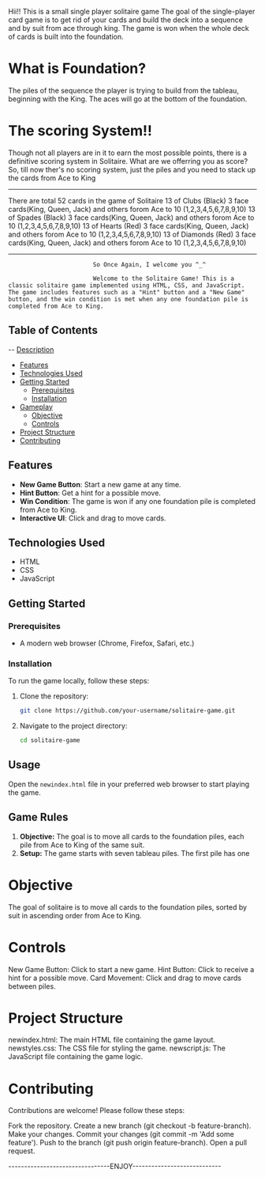 Hii!! This is a small single player solitaire game 
The goal of the single-player card game is to get rid of your cards and build the deck into a sequence and by suit from ace through king. The game is won when the whole deck of cards is built into the foundation. 
# What is Foundation?
The  piles of the sequence the player is trying to build from the tableau, beginning with the King. The aces will go at the bottom of the foundation.
# The scoring System!!
Though not all players are in it to earn the most possible points, there is a definitive scoring system in Solitaire.
What are we offerring you as score?
So, till now ther's no scoring system, just the piles and you need to stack up the cards from Ace to King

---------------------------------------------------------------------------------------------------------------------------
There are total 52 cards in the game of Solitaire
13 of Clubs (Black)   3 face cards(King, Queen, Jack) and others forom Ace to 10 (1,2,3,4,5,6,7,8,9,10)
13 of Spades (Black)  3 face cards(King, Queen, Jack) and others forom Ace to 10 (1,2,3,4,5,6,7,8,9,10)
13  of Hearts (Red)   3 face cards(King, Queen, Jack) and others forom Ace to 10 (1,2,3,4,5,6,7,8,9,10)
13 of Diamonds (Red)  3 face cards(King, Queen, Jack) and others forom Ace to 10 (1,2,3,4,5,6,7,8,9,10)

---------------------------------------------------------------------------------------------------------------------------
                            So Once Again, I welcome you ^_^

                            Welcome to the Solitaire Game! This is a classic solitaire game implemented using HTML, CSS, and JavaScript. The game includes features such as a "Hint" button and a "New Game" button, and the win condition is met when any one foundation pile is completed from Ace to King.

## Table of Contents

-- [Description](#description)
- [Features](#features)
- [Technologies Used](#technologies-used)
- [Getting Started](#getting-started)
  - [Prerequisites](#prerequisites)
  - [Installation](#installation)
- [Gameplay](#gameplay)
  - [Objective](#objective)
  - [Controls](#controls)
- [Project Structure](#project-structure)
- [Contributing](#contributing)


## Features
- **New Game Button**: Start a new game at any time.
- **Hint Button**: Get a hint for a possible move.
- **Win Condition**: The game is won if any one foundation pile is completed from Ace to King.
- **Interactive UI**: Click and drag to move cards.

## Technologies Used
- HTML
- CSS
- JavaScript

## Getting Started

### Prerequisites
- A modern web browser (Chrome, Firefox, Safari, etc.)

### Installation

To run the game locally, follow these steps:

1. Clone the repository:
    ```bash
    git clone https://github.com/your-username/solitaire-game.git
    ```
2. Navigate to the project directory:
    ```bash
    cd solitaire-game
    ```

## Usage

Open the `newindex.html` file in your preferred web browser to start playing the game.

## Game Rules

1. **Objective:** The goal is to move all cards to the foundation piles, each pile from Ace to King of the same suit.
2. **Setup:** The game starts with seven tableau piles. The first pile has one

# Objective
The goal of solitaire is to move all cards to the foundation piles, sorted by suit in ascending order from Ace to King.

# Controls
New Game Button: Click to start a new game.
Hint Button: Click to receive a hint for a possible move.
Card Movement: Click and drag to move cards between piles.

# Project Structure
newindex.html: The main HTML file containing the game layout.
newstyles.css: The CSS file for styling the game.
newscript.js: The JavaScript file containing the game logic.

# Contributing
Contributions are welcome! Please follow these steps:

Fork the repository.
Create a new branch (git checkout -b feature-branch).
Make your changes.
Commit your changes (git commit -m 'Add some feature').
Push to the branch (git push origin feature-branch).
Open a pull request.

--------------------------------ENJOY----------------------------